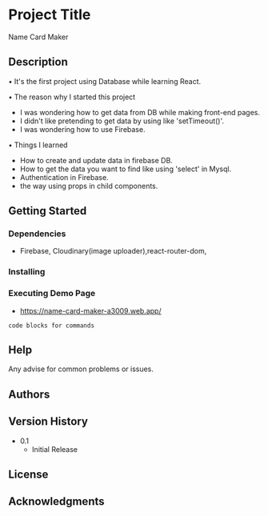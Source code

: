 # Project Title

Name Card Maker

## Description

• It's the first project using Database while learning React.

• The reason why I started this project 
  - I was wondering how to get data from DB while making front-end pages.
  - I didn't like pretending to get data by using like 'setTimeout()'.
  - I was wondering how to use Firebase.
  
• Things I learned
  - How to create and update data in firebase DB. 
  - How to get the data you want to find like using 'select' in Mysql.
  - Authentication in Firebase.
  - the way using props in child components.

## Getting Started

### Dependencies

* Firebase, Cloudinary(image uploader),react-router-dom,

### Installing

### Executing Demo Page

* https://name-card-maker-a3009.web.app/
```
code blocks for commands
```

## Help

Any advise for common problems or issues.


## Authors

## Version History

* 0.1
    * Initial Release

## License

## Acknowledgments


